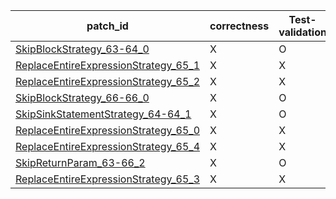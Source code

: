  | patch_id |correctness |Test-validation |NPEX-validation |
 |--- | --- | --- | --- | 
 | [SkipBlockStrategy_63-64_0](./patches/SkipBlockStrategy_63-64_0/patch.java#L64) | X | O | X | 
 | [ReplaceEntireExpressionStrategy_65_1](./patches/ReplaceEntireExpressionStrategy_65_1/patch.java#L65) | X | X | X | 
 | [ReplaceEntireExpressionStrategy_65_2](./patches/ReplaceEntireExpressionStrategy_65_2/patch.java#L65) | X | X | X | 
 | [SkipBlockStrategy_66-66_0](./patches/SkipBlockStrategy_66-66_0/patch.java#L66) | X | O | X | 
 | [SkipSinkStatementStrategy_64-64_1](./patches/SkipSinkStatementStrategy_64-64_1/patch.java#L65) | X | O | X | 
 | [ReplaceEntireExpressionStrategy_65_0](./patches/ReplaceEntireExpressionStrategy_65_0/patch.java#L65) | X | X | O | 
 | [ReplaceEntireExpressionStrategy_65_4](./patches/ReplaceEntireExpressionStrategy_65_4/patch.java#L65) | X | X | X | 
 | [SkipReturnParam_63-66_2](./patches/SkipReturnParam_63-66_2/patch.java#L64) | X | O | X | 
 | [ReplaceEntireExpressionStrategy_65_3](./patches/ReplaceEntireExpressionStrategy_65_3/patch.java#L65) | X | X | O | 
